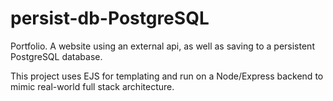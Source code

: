 # persist-db-PostgreSQL
Portfolio. A website using an external api, as well as saving to a persistent PostgreSQL database.

This project uses EJS for templating and run on a Node/Express backend to mimic real-world full stack architecture.
